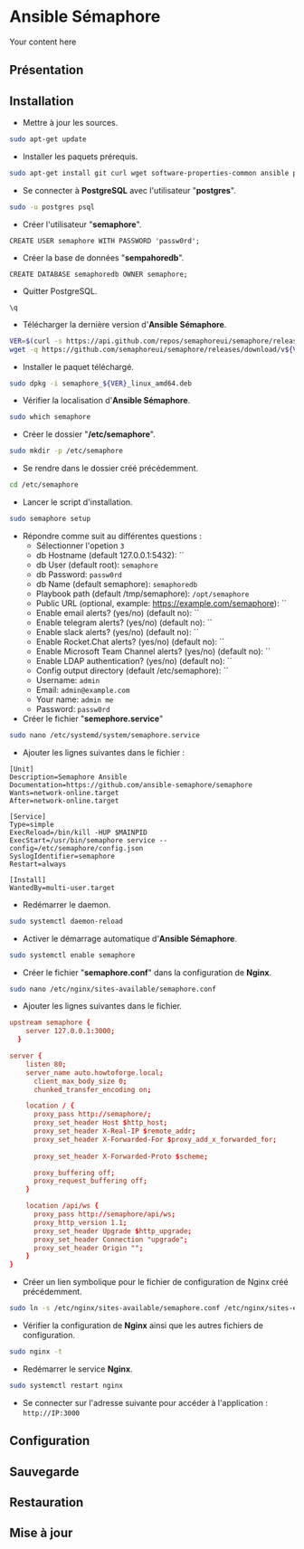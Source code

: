 # Ansible Sémaphore
Your content here

## Présentation

## Installation
- Mettre à jour les sources.
```bash
sudo apt-get update
```
- Installer les paquets prérequis.
```bash
sudo apt-get install git curl wget software-properties-common ansible postgresql nginx sudo -y
```
- Se connecter à **PostgreSQL** avec l'utilisateur "**postgres**".
```bash
sudo -u postgres psql
```
- Créer l'utilisateur "**semaphore**".
```psql
CREATE USER semaphore WITH PASSWORD 'passw0rd';
```
- Créer la base de données "**sempahoredb**".
```psql
CREATE DATABASE semaphoredb OWNER semaphore;
```
- Quitter PostgreSQL.
```psql
\q
```
- Télécharger la dernière version d'**Ansible Sémaphore**.
```bash
VER=$(curl -s https://api.github.com/repos/semaphoreui/semaphore/releases/latest|grep tag_name | cut -d '"' -f 4|sed 's/v//g')
wget -q https://github.com/semaphoreui/semaphore/releases/download/v${VER}/semaphore_${VER}_linux_amd64.deb
```
- Installer le paquet téléchargé.
```bash
sudo dpkg -i semaphore_${VER}_linux_amd64.deb
```
- Vérifier la localisation d'**Ansible Sémaphore**.
```bash
sudo which semaphore
```
- Créer le dossier "**/etc/semaphore**".
```bash
sudo mkdir -p /etc/semaphore
```
- Se rendre dans le dossier créé précédemment.
```bash
cd /etc/semaphore
```
- Lancer le script d'installation.
```bash
sudo semaphore setup
```
- Répondre comme suit au différentes questions :
	- Sélectionner l'opetion `3`
	- db Hostname (default 127.0.0.1:5432): ``
	- db User (default root): `semaphore`
	- db Password: `passw0rd`
	- db Name (default semaphore): `semaphoredb`
	- Playbook path (default /tmp/semaphore): `/opt/semaphore`
	- Public URL (optional, example: https://example.com/semaphore): ``
	- Enable email alerts? (yes/no) (default no): ``
	- Enable telegram alerts? (yes/no) (default no): ``
	- Enable slack alerts? (yes/no) (default no): ``
	- Enable Rocket.Chat alerts? (yes/no) (default no): ``
	- Enable Microsoft Team Channel alerts? (yes/no) (default no): ``
	- Enable LDAP authentication? (yes/no) (default no): ``
	- Config output directory (default /etc/semaphore): ``
	- Username: `admin`
	- Email: `admin@example.com`
	- Your name: `admin me`
	- Password: `passw0rd`
- Créer le fichier "**semephore.service**"
```bash
sudo nano /etc/systemd/system/semaphore.service
```
- Ajouter les lignes suivantes dans le fichier :
```service
[Unit]
Description=Semaphore Ansible
Documentation=https://github.com/ansible-semaphore/semaphore
Wants=network-online.target
After=network-online.target

[Service]
Type=simple
ExecReload=/bin/kill -HUP $MAINPID
ExecStart=/usr/bin/semaphore service --config=/etc/semaphore/config.json
SyslogIdentifier=semaphore
Restart=always

[Install]
WantedBy=multi-user.target
```
- Redémarrer le daemon.
```bash
sudo systemctl daemon-reload
```
- Activer le démarrage automatique d'**Ansible Sémaphore**.
```bash
sudo systemctl enable semaphore
```
- Créer le fichier "**semaphore.conf**" dans la configuration de **Nginx**.
```bash
sudo nano /etc/nginx/sites-available/semaphore.conf
```
- Ajouter les lignes suivantes dans le fichier.
```conf
upstream semaphore {
    server 127.0.0.1:3000;
  }

server {
    listen 80;
    server_name auto.howtoforge.local;
      client_max_body_size 0;
      chunked_transfer_encoding on;

    location / {
      proxy_pass http://semaphore/;
      proxy_set_header Host $http_host;
      proxy_set_header X-Real-IP $remote_addr;
      proxy_set_header X-Forwarded-For $proxy_add_x_forwarded_for;
      
      proxy_set_header X-Forwarded-Proto $scheme;

      proxy_buffering off;
      proxy_request_buffering off;
    }

    location /api/ws {
      proxy_pass http://semaphore/api/ws;
      proxy_http_version 1.1;
      proxy_set_header Upgrade $http_upgrade;
      proxy_set_header Connection "upgrade";
      proxy_set_header Origin "";
    }
}
```
- Créer un lien symbolique pour le fichier de configuration de Nginx créé précédemment.
```bash
sudo ln -s /etc/nginx/sites-available/semaphore.conf /etc/nginx/sites-enabled/
```
- Vérifier la configuration de **Nginx** ainsi que les autres fichiers de configuration.
```bash
sudo nginx -t
```
- Redémarrer le service **Nginx**.
```bash
sudo systemctl restart nginx
```
- Se connecter sur l'adresse suivante pour accéder à l'application : `http://IP:3000`

## Configuration

## Sauvegarde

## Restauration

## Mise à jour